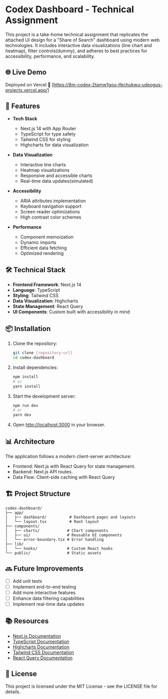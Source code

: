 # Codex Dashboard - Technical Assignment

This project is a take-home technical assignment that replicates the attached UI design for a "Share of Search" dashboard using modern web technologies. It includes interactive data visualizations (line chart and heatmap), filter controls(dummy), and adheres to best practices for accessibility, performance, and scalability.

## 🌐 Live Demo
Deployed on Vercel
🔗 [https://8m-codex-2tamw1gou-ifechukwu-udeogus-projects.vercel.app/]

## 🚀 Features

- **Tech Stack**
  - Next.js 14 with App Router
  - TypeScript for type safety
  - Tailwind CSS for styling
  - Highcharts for data visualization

- **Data Visualization**
  - Interactive line charts
  - Heatmap visualizations
  - Responsive and accessible charts
  - Real-time data updates(simulated)

- **Accessibility**
  - ARIA attributes implementation
  - Keyboard navigation support
  - Screen reader optimizations
  - High contrast color schemes

- **Performance**
  - Component memoization
  - Dynamic imports
  - Efficient data fetching
  - Optimized rendering

## 🛠️ Technical Stack

- **Frontend Framework**: Next.js 14
- **Language**: TypeScript
- **Styling**: Tailwind CSS
- **Data Visualization**: Highcharts
- **State Management**: React Query
- **UI Components**: Custom built with accessibility in mind

## 📦 Installation

1. Clone the repository:
   ```bash
   git clone [repository-url]
   cd codex-dashboard
   ```

2. Install dependencies:
   ```bash
   npm install
   # or
   yarn install
   ```

3. Start the development server:
   ```bash
   npm run dev
   # or
   yarn dev
   ```

4. Open [http://localhost:3000](http://localhost:3000) in your browser.

## 📊 Architecture

The application follows a modern client-server architecture:
- Frontend: Next.js with React Query for state management.
- Backend: Next.js API routes.
- Data Flow: Client-side caching with React Query

## 🏗️ Project Structure

```
codex-dashboard/
├── app/
│   ├── dashboard/          # Dashboard pages and layouts
│   └── layout.tsx          # Root layout
├── components/
│   ├── charts/            # Chart components
│   ├── ui/                # Reusable UI components
│   └── error-boundary.tsx # Error handling
├── lib/
│   └── hooks/             # Custom React hooks
└── public/                # Static assets
```

## 🔜 Future Improvements

- [ ] Add unit tests
- [ ] Implement end-to-end testing
- [ ] Add more interactive features
- [ ] Enhance data filtering capabilities
- [ ] Implement real-time data updates

## 📚 Resources

- [Next.js Documentation](https://nextjs.org/docs)
- [TypeScript Documentation](https://www.typescriptlang.org/docs/)
- [Highcharts Documentation](https://www.highcharts.com/docs)
- [Tailwind CSS Documentation](https://tailwindcss.com/docs)
- [React Query Documentation](https://tanstack.com/query/latest)

## 📄 License

This project is licensed under the MIT License - see the LICENSE file for details.
